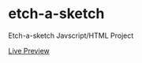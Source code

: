 # etch-a-sketch
Etch-a-sketch Javscript/HTML Project

[Live Preview](https:soonsay.github.io/etch-a-sketch)
